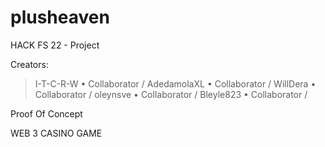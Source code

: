 # plusheaven
HACK FS 22 - Project

Creators: 
>
>I-T-C-R-W   • Collaborator  /
>AdedamolaXL • Collaborator  /
>WillDera    • Collaborator  /
>oleynsve    • Collaborator  /
>Bleyle823   • Collaborator  /

Proof Of Concept

WEB 3 CASINO GAME

